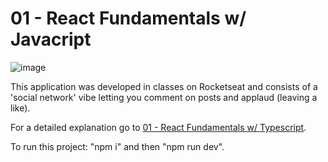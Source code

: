 # 01 - React Fundamentals w/ Javacript
![image](https://user-images.githubusercontent.com/90613379/196823353-f64d1bdf-3b2b-49fc-90cc-f3d0bb109826.png)

This application was developed in classes on Rocketseat and consists of a 'social network' vibe letting you comment on posts and applaud (leaving a like).

For a detailed explanation go to <a href="https://github.com/dmeneres/ignite22.1-01-fundamentals-reactjs-ts">01 - React Fundamentals w/ Typescript</a>.

To run this project: "npm i" and then "npm run dev".
